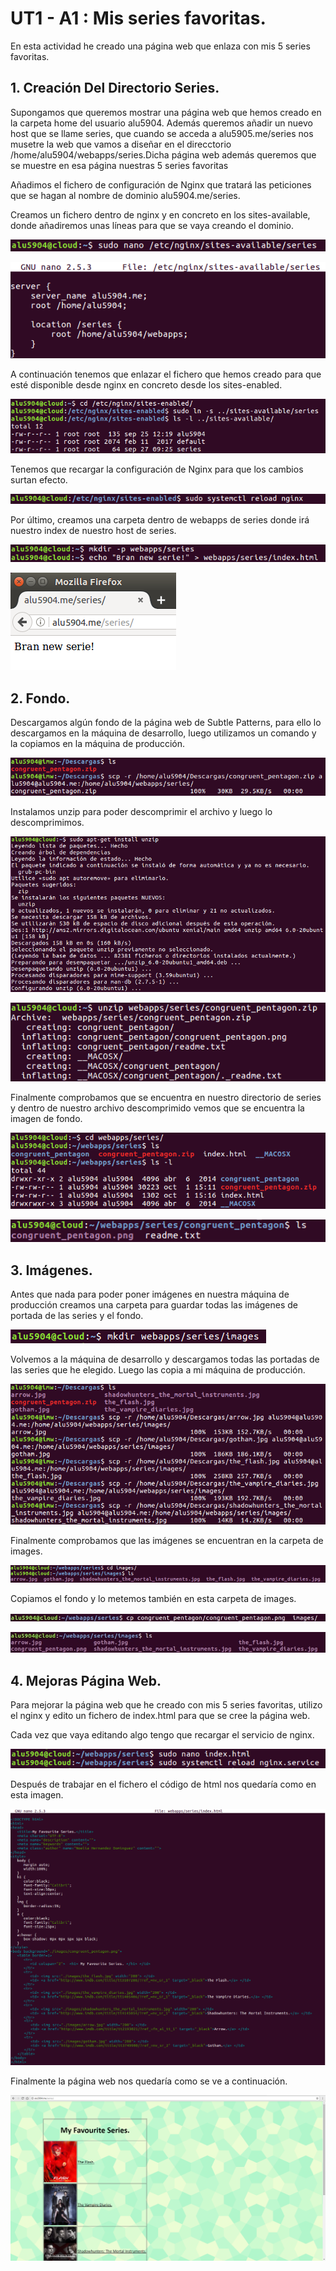 # UT1 - A1 : Mis series favoritas.

En esta actividad he creado una página web que enlaza con mis 5 series favoritas.

## 1. Creación Del Directorio Series.

Supongamos que queremos mostrar una página web que hemos creado en la carpeta home del usuario alu5904. Además queremos añadir un nuevo host que se llame series, que cuando se acceda a alu5905.me/series nos musetre la web que vamos a diseñar en el direcctorio /home/alu5904/webapps/series.Dicha página web además queremos que se muestre en esa página nuestras 5 series favoritas

Añadimos el fichero de configuración de Nginx que tratará las peticiones que se hagan al nombre de dominio alu5904.me/series.

Creamos un fichero dentro de nginx y en concreto en los sites-available, donde añadiremos unas líneas para que se vaya creando el dominio.

![imagen01](./img/01.png)

![imagen02](./img/02.png)

A continuación tenemos que enlazar el fichero que hemos creado para que esté disponible desde nginx en concreto desde los sites-enabled.

![imagen03](./img/03.png)

Tenemos que recargar la configuración de Nginx para que los cambios surtan efecto.

![imagen04](./img/04.png)

Por último, creamos una carpeta dentro de webapps de series donde irá nuestro index de nuestro host de series.

![imagen05](./img/05.png)

![imagen06](./img/06.png)

## 2. Fondo.

Descargamos algún fondo de la página web de Subtle Patterns, para ello lo descargamos en la máquina de desarrollo, luego utilizamos un comando y la copiamos en la máquina de producción.

![imagen07](./img/07.png)

Instalamos unzip para poder descomprimir el archivo y luego lo descomprimimos.

![imagen08](./img/08.png)

![imagen09](./img/09.png)

Finalmente comprobamos que se encuentra en nuestro directorio de series y dentro de nuestro archivo descomprimido vemos que se encuentra la imagen de fondo.

![imagen10](./img/10.png)

![imagen11](./img/11.png)

## 3. Imágenes.

Antes que nada para poder poner imágenes en nuestra máquina de producción creamos una carpeta para guardar todas las imágenes de portada de las series y el fondo.

![imagen12](./img/12.png)

Volvemos a la máquina de desarrollo y descargamos todas las portadas de las series que he elegido. Luego las copia a mi máquina de producción.

![imagen13](./img/13.png)

Finalmente comprobamos que las imágenes se encuentran en la carpeta de images.

![imagen14](./img/14.png)

Copiamos el fondo y lo metemos también en esta carpeta de images.

![imagen15](./img/15.png)

![imagen16](./img/16.png)

## 4. Mejoras Página Web.

Para mejorar la página web que he creado con mis 5 series favoritas, utilizo el nginx y edito un fichero de index.html para que se cree la página web.

Cada vez que vaya editando algo tengo que recargar el servicio de nginx.

![imagen17](./img/17.png)

Después de trabajar en el fichero el código de html nos quedaría como en esta imagen.

![imagen18](./img/18.png)

Finalmente la página web nos quedaría como se ve a continuación.

![imagen19](./img/19.png)
